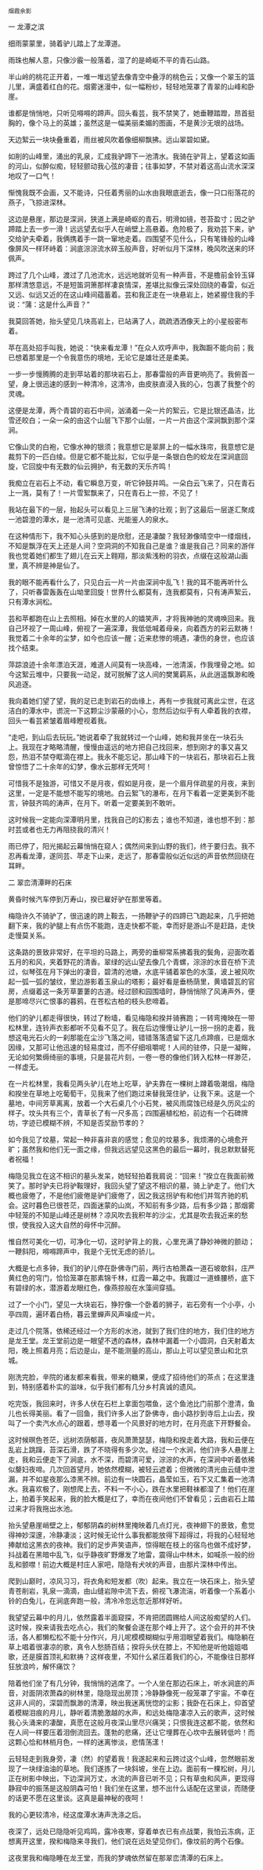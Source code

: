     烟霞余影 

   一 龙潭之滨

   细雨蒙蒙里，骑着驴儿踏上了龙潭道。

   雨珠也解人意，只像沙霰一般落着，湿了的是崎岖不平的青石山路。

   半山岭的桃花正开着，一堆一堆远望去像青空中叠浮的桃色云；又像一个翠玉的篮儿里，满盛着红白的花。烟雾迷漫中，似一幅粉纱，轻轻地笼罩了青翠的山峰和卧崖。

   谁都是悄悄地，只听见嘚嘚的蹄声。回头看芸，我不禁笑了，她垂鞭踏蹬，昂首挺胸的，像个马上的英雄；虽然这是一幅美丽柔媚的图画，不是黄沙无垠的战场。

   天边絮云一块块叠重着，雨丝被风吹着像细柳飘拂。远山翠碧如黛。

   如削的山峰里，涌出的乳泉，汇成我驴蹄下一池清水。我骑在驴背上，望着这如画的河山，似醉似痴，轻轻颤动我心弦的凄音；往事如梦，不禁对着这高山流水深深地叹了一口气！

   惭愧我既不会画，又不能诗，只任着秀丽的山水由我眼底逝去，像一只口衔落花的燕子，飞掠进深林。

   这边是悬崖，那边是深涧，狭道上满是崎岖的青石，明滑如镜，苍苔盈寸；因之驴蹄踏上去一步一滑！远远望去似乎人在峭壁上高悬着。危险极了，我劝芸下来，驴交给驴夫牵着，我俩携着手一跳一窜地走着。四围望不见什么，只有笔锋般的山峰像屏风一样环峙着：涧底淙淙流水碎玉般声音，好听似月下深林，晚风吹送来的环佩声。

   跨过了几个山峰，渡过了几池流水，远远地就听见有一种声音，不是檐前金铃玉铎那样清悠意远，不是短笛洞箫那样凄哀情深，差堪比拟像云深处回绕的春雷，似近又远、似远又近的在这山峰间蕴蓄着。芸和我正走在一块悬岩上，她紧握住我的手说：“蒲：这是什么声音？”

   我莫回答她，抬头望见几块高岩上，已站满了人，疏疏洒洒像天上的小星般密布着。

   苹在高处招手叫我，她说：“快来看龙潭！”在众人欢呼声中，我踟蹰不能向前；我已想着那里是一个令我意伤的境地，无论它是雄壮还是柔美。

   一步一步慢腾腾的走到苹站着的那块岩石上，那春雷般的声音更响亮了。我俯首一望，身上很迅速的感到一种清冷，这清冷，由皮肤直浸入我的心，包裹了我整个的灵魂。

   这便是龙潭，两个青碧的岩石中间，汹涌着一朵一片的絮云，它是比银还晶洁，比雪还皎白；一朵一朵的由这个山层飞下那个山层，一片一片由这个深涧飘到那个深涧。

   它像山灵的白袍，它像水神的银须；我意想它是翠屏上的一幅水珠帘，我意想它是裁剪下的一匹白绫。但是它都不能比拟，它似乎是一条银白色的蛟龙在深涧底回旋，它回旋中有无数的仙云拥护，有无数的天乐齐鸣！

   我痴立在岩石上不动，看它瞬息万变，听它钟鼓并鸣。一朵白云飞来了，只在青石上一溅，莫有了！一片雪絮飘来了，只在青石上一掠，不见了！

   我站在最下的一层，抬起头可以看见上三层飞涛的壮观；到了这最后一层遂汇聚成一池碧澄的潭水，是一池清可见底、光能鉴人的泉水。

   在这种情形下，我不知心头感到的是欣慰，还是凄酸？我轻渺像晴空中一缕烟线，不知是飘浮在天上还是人间？空洞洞的不知我自己是谁？谁是我自己？同来的游伴我也觉着她们都生了翅儿在云天上翱翔，那淡紫浅粉的羽衣，点缀在这般湖山画里，真不辨是神是仙了。

   我的眼不能再看什么了，只见白云一片一片由深涧中乱飞！我的耳不能再听什么了，只听春雷轰轰在山坳里回旋！世界什么都莫有，连我都莫有，只有涛声絮云，只有潭水涧松。

   芸和苹都跑在山上去照相。掉在水里的人的嬉笑声，才将我神驰的灵魂唤回来。我自己环视了一周山峰，俯视了一遍深潭，我低低喊着母亲，向着西方的彩云默祷！我觉着二十余年的尘梦，如今也应该一醒；近来悲惨的境遇，凄伤的身世，也应该找个结束。

   萍踪浪迹十余年漂泊天涯，难道人间莫有一块高峰，一池清溪，作我埋骨之地。如今这絮云堆中，只要我一动足，就可脱解了这人间的樊篱羁系，从此逍遥飘渺和晚风追逐。

   我向着她们望了望，我的足已走到岩石的齿缘上，再有一步我就可离此尘世，在这洁白的潭水中，谫浣一下这颗尘沙蒙蔽的小心，忽然后边似乎有人牵着我的衣襟，回头一看芸紧皱着眉峰瞪视着我。

   “走吧，到山后去玩玩。”她说着牵了我就转过一个山峰，她和我并坐在一块石头上。我现在才略略清醒，慢慢由遥远的地方把自己找回来，想到刚才的事又喜又怨，热泪不禁夺眶滴在襟上。我永不能忘记，那山峰下的一块岩石，那块岩石上我曾惊悟了二十余年的幻梦，像水云那样无凭呵！

   可惜我不是独游，可惜又不是月夜，假如是月夜，是一个眉月伴疏星的月夜，来到这里，一定是不能想不能写的境地。白云絮飞的瀑布，在月下看着一定更美到不能言，钟鼓齐鸣的涛声，在月下。听着一定要美到不敢听。

   这时候我一定能向深潭明月里，找我自己的幻影去；谁也不知道，谁也想不到：那时芸或者也无力再阻挠我的清兴！

   雨已停了，阳光揭起云幕悄悄在窥人；偶然间来到山野的我们，终于要归去。我不忍再看龙潭，遂同芸、苹走下山来，走远了，那春雷般似近似远的声音依然回绕在耳畔。

   二 翠峦清潭畔的石床

   黄昏时候汽车停到万寿山，揆已雇好驴在那里等着。

   梅隐许久不骑驴了，很迅速的跨上鞍去，一扬鞭驴子的四蹄已飞跑起来，几乎把她翻下来，我的驴腿上有点伤不能跑，连走快都不能，幸而好是游山不是赶路，走快走慢莫关系。

   这条路的景致非常好，在平坦的马路上，两旁的垂柳常系拂着我的鬓角，迎面吹着五月的和风，夹着野花的清香。翠绿的远山望去像几个青螺，淙淙的水音在桥下流过，似琴弦在月下弹出的凄音，碧清的池塘，水底平铺着翠色的水藻，波上被风吹起一弧一弧的皱纹，里边游影着玉泉山的塔影；最好看是垂杨荫里，黄墙碧瓦的官房，点缀着这一条芳草萋萋的古道。经过颐和园围墙时，静悄悄除了风涛声外，便是那啼尽兴亡恨事的暮鸦，在苍松古柏的枝头悲啼着。

   他们的驴儿都走得很快，转过了粉墙，看见梅隐和揆并骑赛跑；一转弯掩映在一带松林里，连铃声衣影都听不见看不见了。我在后边慢慢让驴儿一拐一拐的走着，我想这电光石火的一刹那能在尘沙飞落之间，错错落落遗留下这几点蹄痕，已是烟水因缘，又那可让他迅速的轻易度过，而不仔细咀嚼呢！人间的驻停，只是一凝眸，无论如何繁缛绮丽的事境，只是昙花片刻，一卷一卷的像他们转入松林一样渺茫，一样虚无。

   在一片松林里，我看见两头驴儿在地上吃草，驴夫靠在一棵树上蹲着吸潮烟，梅隐和揆坐在草地上吃葡萄干，见我来了他们跑过来替我笼住驴，让我下来。这是一个墓地，中间芳草离离，放着一个大石桌几个小石凳，被风雨腐蚀已经是久历风尘的样子。坟头共有三个，青草长了有一尺多高；四围遍植松柏，前边有一个石碑牌坊，字迹已模糊不辨，不知是否奖励节孝的？

   如今我见了坟墓，常起一种非喜非哀的感觉；愈见的坟墓多，我烦滞的心境愈开旷；虽然我和他们无一面之缘，但我远远望见这黑色的最后一幕时，我总默默替死者祝福！

   梅隐见我立在这不相识的墓头发呆，她轻轻拍着我肩说：“回来！”揆立在我面前微笑了。那时驴夫已将驴鞍理好，我回头望了望这不相识的墓，骑上驴走了。他们大概也疲倦了，不是他们疲倦是驴们疲倦了，因之我这拐驴有和他们并驾齐驰的机会。这时暮色已很苍茫，四面迷蒙的山岚，不知前有多少路，后有多少路；那烟雾中轻笼的不知是山峰还是树林？凉风吹去我积年的沙尘，尤其是吹去我近来的愁恨，使我投入这大自然的母怀中沉醉。

   惟自然可美化一切，可净化一切，这时驴背上的我，心里充满了静妙神微的颤动；一鞭斜阳，嘚嘚蹄声中，我是个无忧无虑的骄儿。

   大概是七点多钟，我们的驴儿停在卧佛寺门前，两行古柏萧森一道石坡欹斜，庄严黄红色的穹门，恰恰笼罩在那素锦千林，红霞一幕之中。我踱过一道蜂腰桥，底下有碧绿的水，潜游着龙眼红色，像燕掠般在水藻间穿插。

   过了一个小门，望见一大块岩石，狰狞像一个卧着的狮子，岩石旁有一个小亭，小亭四周，遍环着白杨，暮云里蝉声风声噪成一片。

   走过几个院落，依稀还经过一个方形的水池，就到了我们住的地方，我们住的地方是龙王堂。龙王堂前边是一眼望不透的森林，森林中漏着一个小圆洞，白天射着太阳，晚上照着月亮；后边是山，是不能测量的高山，那山上可以望见景山和北京城。

   刚洗完脸，辛院的诸友都来看我，带来的糖果，便成了招待他们的茶点；在这里逢到，特别感着朴实的滋味，似乎我们都有几分乡村真诚的遗风。

   吃完饭，我回来时，许多人伏在石栏上拿面包喂鱼，这个鱼池比门前那个澄清，鱼儿也长得美丽。看了一回鱼，我们许多人出了卧佛寺，由小路抄到寺后上山去，揆叫了一个卖汽水点心的跟着，想寻着一个风景好的地方时，在月亮底下开野餐会。

   这时候暝色苍茫，远树浓荫郁蓊，夜风萧萧瑟瑟，梅隐和揆走着大路，我和云便在乱岩上跳蹿，苔深石滑，跌了不晓得有多少次。经过一个水涧，他们许多人悬崖上走，我和云便走下了涧底，水不深，而碧清可爱，淙淙的水声，在深涧中听着依稀似嫠妇夜啼。几次回首望月，她依然模糊，被轻云遮着；但微微的清光由云缝中泄漏，并不如星夜那么漆黑不辨。前边有一块圆石，晶莹如玉，石下又汇集着一池清水。我喜欢极了，刚想爬上去，不料一不小心，跌在水里把鞋袜都湿了！他们在崖上，拍着手笑起来，我的脸大概是红了，幸而在夜间他们不曾看见；云由岩石上踏过来才将我拖出水池。

   抬头望悬崖峭壁之上，郁郁阴森的树林里掩映着几点灯光，夜神翅下的景致，愈觉得神妙深邃，冷静凄淡；这时候无论什么事我都能放得下超得过，将我的心轻轻地捧献给这黑衣的夜神。我们的足步声笑语声，惊得眠在枝上的宿鸟也做不成好梦，抖战着在黑暗中乱飞，似乎静夜旷野爆发了地雷，震得山中林木，如喊杀一般的纷乱和颤噤！前边大概是村庄人家吧，隐隐有犬吠的声音，由那片深林中传出。

   爬到山巅时，凉风习习，将衣角和短发都（吹）起来。我立在一块石床上，抬头望青苍削岩，乳泉一滴滴，由山缝岩隙中流下去，俯视飞瀑流湍，听着像一个系着小铃的白兔儿，在涧底奔跑一般，清冷冷忽远忽近那样好听。

   我望望云幕中的月儿，依然露着半面窥探，不肯把团圆赐给人间这般痴望的人们。这时候，揆来请我去吃点心，我们的聚餐会遂在那个峰上开了。这个会开的并不快活，各人都懒松松不能十分作兴，月儿呢模模糊糊似乎用泪眼望着我们。梅隐躺在草上唱着很凄凉的歌，真令人愁肠百结；揆将头伏在膝上，不知他是听他姐姐唱歌，还是膜首顶礼和默祷？这样夜里，不知什么紧压着我们的心，不能像往日那样狂放浪吟，解怀痛饮？

   陪着他们坐了有几分钟，我悄悄的逃席了。一个人坐在那边石床上，听水涧底的声音，对面阴浓萧森的树林里，隐隐现出房顶；冷静静像死一般笼罩了宇宙。不幸在这非人间的，深碧而飘渺的清潭，映出我迷离恍惚的尘影；我卧在石床上，仰首望着模糊泪痕的月儿，静听着清脆激越的水声，和远处梅隐凄凉入云的歌声，这时候我心头涌来的凄酸，真愿在这般月夜深山里尽兴痛哭；只恨我连这都不能，依然和在人间一样要压着泪倒流回去。蓬勃的悲痛，还让它埋葬在心坎中去展转低吟！而这颗心恰和林梢月色，一样的迷离惨淡，悲情荡漾！

   云轻轻走到我身旁，凄（然）的望着我！我遂起来和云跨过这个山峰，忽然眼前发现了一块绿油油的草地。我们遂拣了一块斜坡，坐在上边。面前有一棵松树，月儿正在树影中映出，下边深涧万丈，水流的声音已听不见；只有草虫和风声，更现得静寂中的振荡是这般阴森可怕！我们坐在这里，想不出什么话配在这里谈，而随便的话更不愿在这里谈。这真是最神秘的夜呵！

   我的心更较清冷，经这度潭水涛声洗涤之后。

   夜深了，远处已隐隐听见鸡鸣，露冷夜寒，穿着单衣已有点战栗，我怕云冻病，正想离开这里，揆和梅隐来寻我们，他们说在远处望见你们，像坟前的两个石像。

   这夜里我和梅隐睡在龙王堂，而我的梦魂依然留在那翠峦清潭的石床上。

